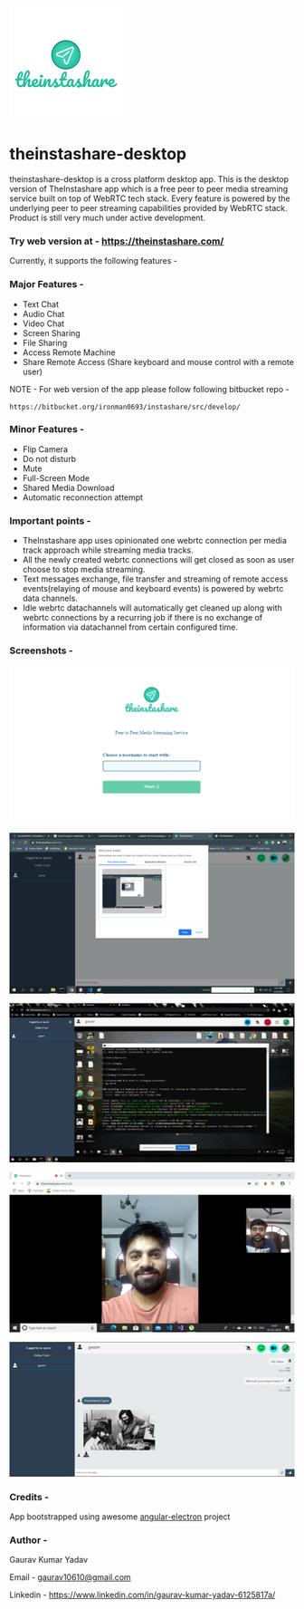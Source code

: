 ![](./src/assets/images/icons/app-icon.png)

# theinstashare-desktop
theinstashare-desktop is a cross platform desktop app. This is the desktop version of TheInstashare app which is a free peer to peer media streaming service built on top of WebRTC tech stack. Every feature is powered by the underlying peer to peer streaming capabilities provided by WebRTC stack. Product is still very much under active development. 

### Try web version at - https://theinstashare.com/

Currently, it supports the following features -

### Major Features - 
- Text Chat
- Audio Chat
- Video Chat
- Screen Sharing
- File Sharing
- Access Remote Machine
- Share Remote Access (Share keyboard and mouse control with a remote user)

NOTE - For web version of the app please follow following bitbucket repo - 

```
https://bitbucket.org/ironman0693/instashare/src/develop/
```

### Minor Features - 
- Flip Camera
- Do not disturb
- Mute
- Full-Screen Mode
- Shared Media Download
- Automatic reconnection attempt

### Important points - 
- TheInstashare app uses opinionated one webrtc connection per media track approach while streaming media tracks.
- All the newly created webrtc connections will get closed as soon as user choose to stop media streaming.
- Text messages exchange, file transfer and streaming of remote access events(relaying of mouse and keyboard events) is powered by webrtc data channels.
- Idle webrtc datachannels will automatically get cleaned up along with webrtc connections by a recurring job if there is no exchange of information via datachannel from certain configured time.

### Screenshots -

![](./markdown-images/login.png)

![](./markdown-images/screen.png) 
 
![](./markdown-images/screen-sharing.jpg)

![](./markdown-images/video.jpg)

![](./markdown-images/text-screen.png)

### Credits - 
App bootstrapped using awesome [angular-electron](https://github.com/maximegris/angular-electron) project

### Author - 
Gaurav Kumar Yadav

Email - gaurav10610@gmail.com

Linkedin - https://www.linkedin.com/in/gaurav-kumar-yadav-6125817a/